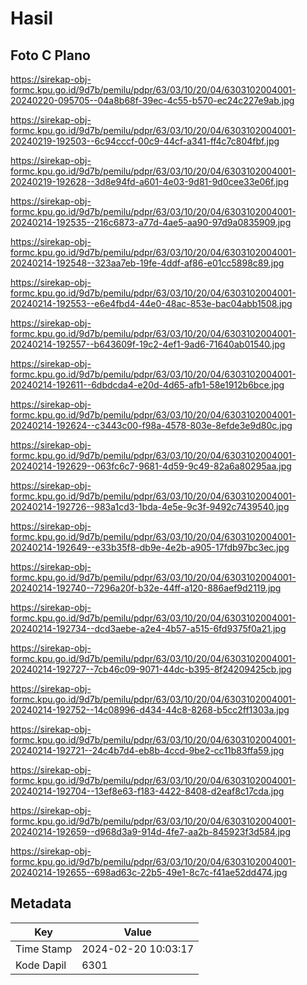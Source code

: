 # Hasil

## Foto C Plano

https://sirekap-obj-formc.kpu.go.id/9d7b/pemilu/pdpr/63/03/10/20/04/6303102004001-20240220-095705--04a8b68f-39ec-4c55-b570-ec24c227e9ab.jpg

https://sirekap-obj-formc.kpu.go.id/9d7b/pemilu/pdpr/63/03/10/20/04/6303102004001-20240219-192503--6c94cccf-00c9-44cf-a341-ff4c7c804fbf.jpg

https://sirekap-obj-formc.kpu.go.id/9d7b/pemilu/pdpr/63/03/10/20/04/6303102004001-20240219-192628--3d8e94fd-a601-4e03-9d81-9d0cee33e06f.jpg

https://sirekap-obj-formc.kpu.go.id/9d7b/pemilu/pdpr/63/03/10/20/04/6303102004001-20240214-192535--216c6873-a77d-4ae5-aa90-97d9a0835909.jpg

https://sirekap-obj-formc.kpu.go.id/9d7b/pemilu/pdpr/63/03/10/20/04/6303102004001-20240214-192548--323aa7eb-19fe-4ddf-af86-e01cc5898c89.jpg

https://sirekap-obj-formc.kpu.go.id/9d7b/pemilu/pdpr/63/03/10/20/04/6303102004001-20240214-192553--e6e4fbd4-44e0-48ac-853e-bac04abb1508.jpg

https://sirekap-obj-formc.kpu.go.id/9d7b/pemilu/pdpr/63/03/10/20/04/6303102004001-20240214-192557--b643609f-19c2-4ef1-9ad6-71640ab01540.jpg

https://sirekap-obj-formc.kpu.go.id/9d7b/pemilu/pdpr/63/03/10/20/04/6303102004001-20240214-192611--6dbdcda4-e20d-4d65-afb1-58e1912b6bce.jpg

https://sirekap-obj-formc.kpu.go.id/9d7b/pemilu/pdpr/63/03/10/20/04/6303102004001-20240214-192624--c3443c00-f98a-4578-803e-8efde3e9d80c.jpg

https://sirekap-obj-formc.kpu.go.id/9d7b/pemilu/pdpr/63/03/10/20/04/6303102004001-20240214-192629--063fc6c7-9681-4d59-9c49-82a6a80295aa.jpg

https://sirekap-obj-formc.kpu.go.id/9d7b/pemilu/pdpr/63/03/10/20/04/6303102004001-20240214-192726--983a1cd3-1bda-4e5e-9c3f-9492c7439540.jpg

https://sirekap-obj-formc.kpu.go.id/9d7b/pemilu/pdpr/63/03/10/20/04/6303102004001-20240214-192649--e33b35f8-db9e-4e2b-a905-17fdb97bc3ec.jpg

https://sirekap-obj-formc.kpu.go.id/9d7b/pemilu/pdpr/63/03/10/20/04/6303102004001-20240214-192740--7296a20f-b32e-44ff-a120-886aef9d2119.jpg

https://sirekap-obj-formc.kpu.go.id/9d7b/pemilu/pdpr/63/03/10/20/04/6303102004001-20240214-192734--dcd3aebe-a2e4-4b57-a515-6fd9375f0a21.jpg

https://sirekap-obj-formc.kpu.go.id/9d7b/pemilu/pdpr/63/03/10/20/04/6303102004001-20240214-192727--7cb46c09-9071-44dc-b395-8f24209425cb.jpg

https://sirekap-obj-formc.kpu.go.id/9d7b/pemilu/pdpr/63/03/10/20/04/6303102004001-20240214-192752--14c08996-d434-44c8-8268-b5cc2ff1303a.jpg

https://sirekap-obj-formc.kpu.go.id/9d7b/pemilu/pdpr/63/03/10/20/04/6303102004001-20240214-192721--24c4b7d4-eb8b-4ccd-9be2-cc11b83ffa59.jpg

https://sirekap-obj-formc.kpu.go.id/9d7b/pemilu/pdpr/63/03/10/20/04/6303102004001-20240214-192704--13ef8e63-f183-4422-8408-d2eaf8c17cda.jpg

https://sirekap-obj-formc.kpu.go.id/9d7b/pemilu/pdpr/63/03/10/20/04/6303102004001-20240214-192659--d968d3a9-914d-4fe7-aa2b-845923f3d584.jpg

https://sirekap-obj-formc.kpu.go.id/9d7b/pemilu/pdpr/63/03/10/20/04/6303102004001-20240214-192655--698ad63c-22b5-49e1-8c7c-f41ae52dd474.jpg


## Metadata

| Key        | Value               |
| ---------- | ------------------- |
| Time Stamp | 2024-02-20 10:03:17 |
| Kode Dapil | 6301                |



